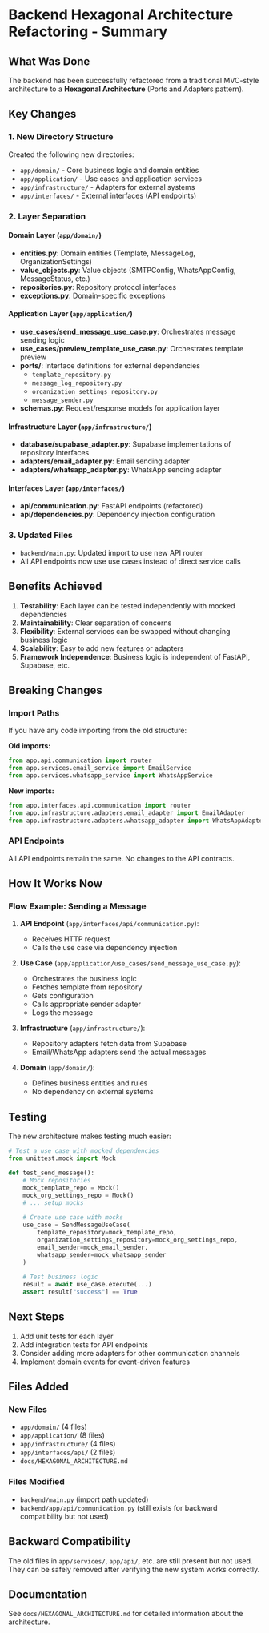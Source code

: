 # Backend Hexagonal Architecture Refactoring - Summary

## What Was Done

The backend has been successfully refactored from a traditional MVC-style architecture to a **Hexagonal Architecture** (Ports and Adapters pattern).

## Key Changes

### 1. New Directory Structure

Created the following new directories:
- `app/domain/` - Core business logic and domain entities
- `app/application/` - Use cases and application services
- `app/infrastructure/` - Adapters for external systems
- `app/interfaces/` - External interfaces (API endpoints)

### 2. Layer Separation

#### Domain Layer (`app/domain/`)
- **entities.py**: Domain entities (Template, MessageLog, OrganizationSettings)
- **value_objects.py**: Value objects (SMTPConfig, WhatsAppConfig, MessageStatus, etc.)
- **repositories.py**: Repository protocol interfaces
- **exceptions.py**: Domain-specific exceptions

#### Application Layer (`app/application/`)
- **use_cases/send_message_use_case.py**: Orchestrates message sending logic
- **use_cases/preview_template_use_case.py**: Orchestrates template preview
- **ports/**: Interface definitions for external dependencies
  - `template_repository.py`
  - `message_log_repository.py`
  - `organization_settings_repository.py`
  - `message_sender.py`
- **schemas.py**: Request/response models for application layer

#### Infrastructure Layer (`app/infrastructure/`)
- **database/supabase_adapter.py**: Supabase implementations of repository interfaces
- **adapters/email_adapter.py**: Email sending adapter
- **adapters/whatsapp_adapter.py**: WhatsApp sending adapter

#### Interfaces Layer (`app/interfaces/`)
- **api/communication.py**: FastAPI endpoints (refactored)
- **api/dependencies.py**: Dependency injection configuration

### 3. Updated Files

- `backend/main.py`: Updated import to use new API router
- All API endpoints now use use cases instead of direct service calls

## Benefits Achieved

1. **Testability**: Each layer can be tested independently with mocked dependencies
2. **Maintainability**: Clear separation of concerns
3. **Flexibility**: External services can be swapped without changing business logic
4. **Scalability**: Easy to add new features or adapters
5. **Framework Independence**: Business logic is independent of FastAPI, Supabase, etc.

## Breaking Changes

### Import Paths

If you have any code importing from the old structure:

**Old imports:**
```python
from app.api.communication import router
from app.services.email_service import EmailService
from app.services.whatsapp_service import WhatsAppService
```

**New imports:**
```python
from app.interfaces.api.communication import router
from app.infrastructure.adapters.email_adapter import EmailAdapter
from app.infrastructure.adapters.whatsapp_adapter import WhatsAppAdapter
```

### API Endpoints

All API endpoints remain the same. No changes to the API contracts.

## How It Works Now

### Flow Example: Sending a Message

1. **API Endpoint** (`app/interfaces/api/communication.py`):
   - Receives HTTP request
   - Calls the use case via dependency injection

2. **Use Case** (`app/application/use_cases/send_message_use_case.py`):
   - Orchestrates the business logic
   - Fetches template from repository
   - Gets configuration
   - Calls appropriate sender adapter
   - Logs the message

3. **Infrastructure** (`app/infrastructure/`):
   - Repository adapters fetch data from Supabase
   - Email/WhatsApp adapters send the actual messages

4. **Domain** (`app/domain/`):
   - Defines business entities and rules
   - No dependency on external systems

## Testing

The new architecture makes testing much easier:

```python
# Test a use case with mocked dependencies
from unittest.mock import Mock

def test_send_message():
    # Mock repositories
    mock_template_repo = Mock()
    mock_org_settings_repo = Mock()
    # ... setup mocks
    
    # Create use case with mocks
    use_case = SendMessageUseCase(
        template_repository=mock_template_repo,
        organization_settings_repository=mock_org_settings_repo,
        email_sender=mock_email_sender,
        whatsapp_sender=mock_whatsapp_sender
    )
    
    # Test business logic
    result = await use_case.execute(...)
    assert result["success"] == True
```

## Next Steps

1. Add unit tests for each layer
2. Add integration tests for API endpoints
3. Consider adding more adapters for other communication channels
4. Implement domain events for event-driven features

## Files Added

### New Files
- `app/domain/` (4 files)
- `app/application/` (8 files)
- `app/infrastructure/` (4 files)
- `app/interfaces/api/` (2 files)
- `docs/HEXAGONAL_ARCHITECTURE.md`

### Files Modified
- `backend/main.py` (import path updated)
- `backend/app/api/communication.py` (still exists for backward compatibility but not used)

## Backward Compatibility

The old files in `app/services/`, `app/api/`, etc. are still present but not used. They can be safely removed after verifying the new system works correctly.

## Documentation

See `docs/HEXAGONAL_ARCHITECTURE.md` for detailed information about the architecture.

